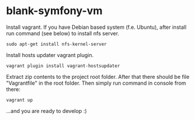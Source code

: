 blank-symfony-vm
========

Install vagrant. If you have Debian based system (f.e. Ubuntu), after install run command (see below) to install nfs server.

    sudo apt-get install nfs-kernel-server

Install hosts updater vagrant plugin.

    vagrant plugin install vagrant-hostsupdater

Extract zip contents to the project root folder. After that there should be file "Vagrantfile" in the root folder. Then simply run command in console from there:

    vagrant up

...and you are ready to develop :)
